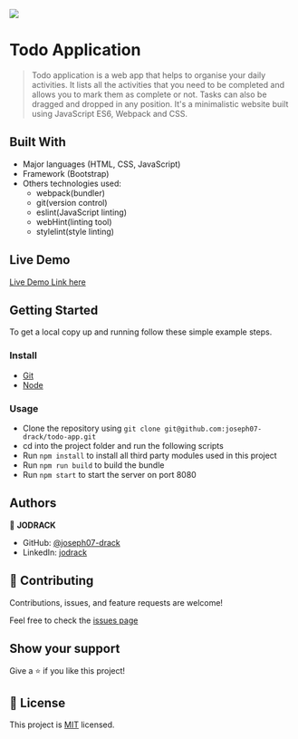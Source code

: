 ![](https://img.shields.io/badge/Todo-App-blueviolet)

# Todo Application

> Todo application is a web app that helps to organise your daily activities.
> It lists all the activities that you need to be completed and allows you to mark them as complete or not.
> Tasks can also be dragged and dropped in any position. It's a minimalistic website built using JavaScript ES6, Webpack and CSS.

## Built With

- Major languages (HTML, CSS, JavaScript)
- Framework (Bootstrap)
- Others technologies used:
  - webpack(bundler)
  - git(version control)
  - eslint(JavaScript linting)
  - webHint(linting tool)
  - stylelint(style linting)

## Live Demo

[Live Demo Link here](https://joseph07-drack.github.io/todo-app/dist/)

## Getting Started

To get a local copy up and running follow these simple example steps.

### Install

- [Git](https://git-scm.com/downloads)
- [Node](https://nodejs.org/en/download/)

### Usage

- Clone the repository using `git clone git@github.com:joseph07-drack/todo-app.git`
- cd into the project folder and run the following scripts
- Run `npm install` to install all third party modules used in this project
- Run `npm run build` to build the bundle
- Run `npm start` to start the server on port 8080

## Authors

👤 **JODRACK**

- GitHub: [@joseph07-drack](https://github.com/joseph07-drack)
- LinkedIn: [jodrack](https://www.linkedin.com/in/joseph-buingo-ab2682225/)

## 🤝 Contributing

Contributions, issues, and feature requests are welcome!

Feel free to check the [issues page](https://github.com/joseph07-drack/todo-app/issues)

## Show your support

Give a ⭐️ if you like this project!

## 📝 License

This project is [MIT](./MIT.md) licensed.
